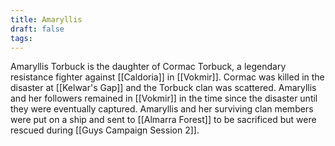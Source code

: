 ```yaml
---
title: Amaryllis
draft: false
tags:
---
```

 
Amaryllis Torbuck is the daughter of Cormac Torbuck, a legendary resistance fighter against [[Caldoria]] in [[Vokmir]]. Cormac was killed in the disaster at [[Kelwar's Gap]] and the Torbuck clan was scattered. Amaryllis and her followers remained in [[Vokmir]] in the time since the disaster until they were eventually captured. Amaryllis and her surviving clan members were put on a ship and sent to [[Almarra Forest]] to be sacrificed but were rescued during [[Guys Campaign Session 2]]. 